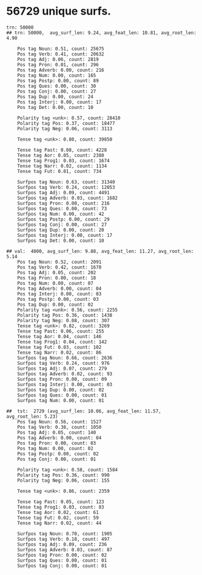 # 56729 unique surfs.
    trn: 50000
    ## trn: 50000,  avg_surf_len: 9.24, avg_feat_len: 10.81, avg_root_len: 4.90 
        
        Pos tag Noun: 0.51, count: 25675
        Pos tag Verb: 0.41, count: 20632
        Pos tag Adj: 0.06, count: 2819
        Pos tag Pron: 0.01, count: 296
        Pos tag Adverb: 0.00, count: 216
        Pos tag Num: 0.00, count: 165
        Pos tag Postp: 0.00, count: 89
        Pos tag Ques: 0.00, count: 30
        Pos tag Conj: 0.00, count: 27
        Pos tag Dup: 0.00, count: 24
        Pos tag Interj: 0.00, count: 17
        Pos tag Det: 0.00, count: 10
        
        Polarity tag <unk>: 0.57, count: 28410 
        Polarity tag Pos: 0.37, count: 18477 
        Polarity tag Neg: 0.06, count: 3113 
        
        Tense tag <unk>: 0.80, count: 39850 
        
        Tense tag Past: 0.08, count: 4228 
        Tense tag Aor: 0.05, count: 2380 
        Tense tag Prog1: 0.03, count: 1674 
        Tense tag Narr: 0.02, count: 1134 
        Tense tag Fut: 0.01, count: 734 
        
        Surfpos tag Noun: 0.63, count: 31340 
        Surfpos tag Verb: 0.24, count: 12053 
        Surfpos tag Adj: 0.09, count: 4491 
        Surfpos tag Adverb: 0.03, count: 1682 
        Surfpos tag Pron: 0.00, count: 216 
        Surfpos tag Ques: 0.00, count: 73 
        Surfpos tag Num: 0.00, count: 42 
        Surfpos tag Postp: 0.00, count: 29 
        Surfpos tag Conj: 0.00, count: 27 
        Surfpos tag Dup: 0.00, count: 20 
        Surfpos tag Interj: 0.00, count: 17 
        Surfpos tag Det: 0.00, count: 10 

    ## val:  4000, avg_surf_len: 9.88, avg_feat_len: 11.27, avg_root_len: 5.14 
        Pos tag Noun: 0.52, count: 2091
        Pos tag Verb: 0.42, count: 1670
        Pos tag Adj: 0.05, count: 202
        Pos tag Pron: 0.00, count: 18
        Pos tag Num: 0.00, count: 07
        Pos tag Adverb: 0.00, count: 04
        Pos tag Interj: 0.00, count: 03
        Pos tag Postp: 0.00, count: 03
        Pos tag Dup: 0.00, count: 02
        Polarity tag <unk>: 0.56, count: 2255 
        Polarity tag Pos: 0.36, count: 1438 
        Polarity tag Neg: 0.08, count: 307 
        Tense tag <unk>: 0.82, count: 3269 
        Tense tag Past: 0.06, count: 255 
        Tense tag Aor: 0.04, count: 146 
        Tense tag Prog1: 0.04, count: 142 
        Tense tag Fut: 0.03, count: 102 
        Tense tag Narr: 0.02, count: 86 
        Surfpos tag Noun: 0.66, count: 2636 
        Surfpos tag Verb: 0.24, count: 976 
        Surfpos tag Adj: 0.07, count: 279 
        Surfpos tag Adverb: 0.02, count: 93 
        Surfpos tag Pron: 0.00, count: 09 
        Surfpos tag Interj: 0.00, count: 03 
        Surfpos tag Dup: 0.00, count: 02 
        Surfpos tag Ques: 0.00, count: 01 
        Surfpos tag Num: 0.00, count: 01 

    ##  tst:  2729 (avg_surf_len: 10.06, avg_feat_len: 11.57, avg_root_len: 5.23)
        Pos tag Noun: 0.56, count: 1527
        Pos tag Verb: 0.38, count: 1050
        Pos tag Adj: 0.05, count: 140
        Pos tag Adverb: 0.00, count: 04
        Pos tag Pron: 0.00, count: 03
        Pos tag Num: 0.00, count: 02
        Pos tag Postp: 0.00, count: 02
        Pos tag Conj: 0.00, count: 01
        
        Polarity tag <unk>: 0.58, count: 1584 
        Polarity tag Pos: 0.36, count: 990 
        Polarity tag Neg: 0.06, count: 155 
        
        Tense tag <unk>: 0.86, count: 2359 
        
        Tense tag Past: 0.05, count: 123 
        Tense tag Prog1: 0.03, count: 83 
        Tense tag Aor: 0.02, count: 61 
        Tense tag Fut: 0.02, count: 59 
        Tense tag Narr: 0.02, count: 44 
        
        Surfpos tag Noun: 0.70, count: 1905 
        Surfpos tag Verb: 0.18, count: 497 
        Surfpos tag Adj: 0.09, count: 236 
        Surfpos tag Adverb: 0.03, count: 87 
        Surfpos tag Pron: 0.00, count: 02 
        Surfpos tag Ques: 0.00, count: 01 
        Surfpos tag Conj: 0.00, count: 01 
